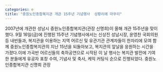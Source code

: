 ```yaml
---
categories: e
title: "중원노인종합복지관 개관 15주년 기념행사  성황리에 마무리"
---
```

2007년에 개관한 성남시 중원노인종합복지관(관장 신명희)이 올해 개관 15주년을 맞이했다. 9월 16일(금)에 진행된 15주년 기념행사에서는 신상진 성남시장, 윤영찬 국회의원 등 내빈들과, 복지관을 이용하는 지역 어르신 및 유관기관 관계자들이 한자리에 모여 함께 중원노인종합복지관의 지난 15년을 되돌아보고, 복지관의 앞날을 응원하는 시간을 가졌다.이에 가곡반 어르신들의 축하공연으로 시작된 이 날 행사는 복지관 발전에 기여한 분들에게 유공자 표창 수여, 기념사 및 축사, 케익 커팅식 순으로 진행되었다. 중원노인종합복지관 신명희 관장